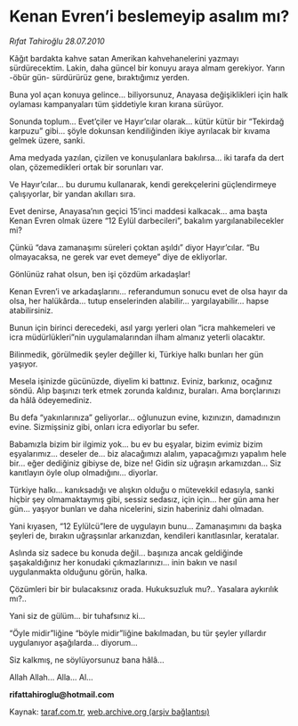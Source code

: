 # Kenan Evren’i beslemeyip asalım mı?

*Rıfat Tahiroğlu 28.07.2010*

<div class="yazi"><p>Kâğıt bardakta kahve satan Amerikan kahvehanelerini yazmayı sürdürecektim. Lakin, daha güncel bir konuyu araya almam gerekiyor. Yarın -öbür gün- sürdürürüz gene, bıraktığımız yerden.</p>
<p>Buna yol açan konuya gelince... biliyorsunuz, Anayasa değişiklikleri için halk oylaması kampanyaları tüm şiddetiyle kıran kırana sürüyor.</p>
<p>Sonunda toplum... Evet’çiler ve Hayır’cılar olarak... kütür kütür bir “Tekirdağ karpuzu” gibi... şöyle dokunsan kendiliğinden ikiye ayrılacak bir kıvama gelmek üzere, sanki.</p>
<p>Ama medyada yazılan, çizilen ve konuşulanlara bakılırsa... iki tarafa da dert olan, çözemedikleri ortak bir sorunları var.</p>
<p>Ve Hayır’cılar... bu durumu kullanarak, kendi gerekçelerini güçlendirmeye çalışıyorlar, bir yandan akılları sıra.</p>
<p>Evet denirse, Anayasa’nın geçici 15’inci maddesi kalkacak... ama başta Kenan Evren olmak üzere “12 Eylül darbecileri”, bakalım yargılanabilecekler mi?</p>
<p>Çünkü “dava zamanaşımı süreleri çoktan aşıldı” diyor Hayır’cılar. “Bu olmayacaksa, ne gerek var evet demeye” diye de ekliyorlar.</p>
<p>Gönlünüz rahat olsun, ben işi çözdüm arkadaşlar!</p>
<p>Kenan Evren’i ve arkadaşlarını... referandumun sonucu evet de olsa hayır da olsa, her halükârda... tutup enselerinden alabilir... yargılayabilir... hapse atabilirsiniz.</p>
<p>Bunun için birinci derecedeki, asıl yargı yerleri olan “icra mahkemeleri ve icra müdürlükleri”nin uygulamalarından ilham almanız yeterli olacaktır.</p>
<p>Bilinmedik, görülmedik şeyler değiller ki, Türkiye halkı bunları her gün yaşıyor.</p>
<p>Mesela işinizde gücünüzde, diyelim ki battınız. Eviniz, barkınız, ocağınız söndü. Alıp başınızı terk etmek zorunda kaldınız, buraları. Ama borçlarınızı da hâlâ ödeyemediniz.</p>
<p>Bu defa “yakınlarınıza” geliyorlar... oğlunuzun evine, kızınızın, damadınızın evine. Sizmişsiniz gibi, onları icra ediyorlar bu sefer.</p>
<p>Babamızla bizim bir ilgimiz yok... bu ev bu eşyalar, bizim evimiz bizim eşyalarımız... deseler de... biz alacağımızı alalım, yapacağımızı yapalım hele bir... eğer dediğiniz gibiyse de, bize ne! Gidin siz uğraşın arkamızdan... Siz kanıtlayın öyle olup olmadığını... diyorlar.</p>
<p>Türkiye halkı... kanıksadığı ve alışkın olduğu o mütevekkil edasıyla, sanki hiçbir şey olmamaktaymış gibi, sessiz sedasız, için için... her gün ama her gün... yaşıyor bunları ve daha nicelerini, sizin haberiniz dahi olmadan.</p>
<p>Yani kıyasen, “12 Eylülcü”lere de uygulayın bunu... Zamanaşımını da başka şeyleri de, bırakın uğraşsınlar arkanızdan, kendileri kanıtlasınlar, keratalar.</p>
<p>Aslında siz sadece bu konuda değil... başınıza ancak geldiğinde şaşakaldığınız her konudaki çıkmazlarınızı... inin bakın ve nasıl uygulanmakta olduğunu görün, halka.</p>
<p>Çözümleri bir bir bulacaksınız orada. Hukuksuzluk mu?.. Yasalara aykırılık mı?..</p>
<p>Yani siz de gülüm... bir tuhafsınız ki...</p>
<p>“Öyle midir”liğine “böyle midir”liğine bakılmadan, bu tür şeyler yıllardır uygulanıyor aşağılarda... diyorum...</p>
<p>Siz kalkmış, ne söylüyorsunuz bana hâlâ...</p>
<p>Allah Allah... Alla... Al...</p><b>
<p>rifattahiroglu@hotmail.com</p></b></div>

Kaynak: [taraf.com.tr](http://www.taraf.com.tr:80/rifat-tahiroglu/makale-kenan-evren-i-beslemeyip-asalim-mi.htm), [web.archive.org (arşiv bağlantısı)](http://web.archive.org/web/20100730053649/http://www.taraf.com.tr:80/rifat-tahiroglu/makale-kenan-evren-i-beslemeyip-asalim-mi.htm)
